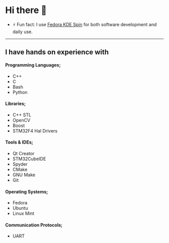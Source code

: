 # Hi there 👋

+ ⚡ Fun fact: I use [Fedora KDE Spin](https://spins.fedoraproject.org/en/kde/) for both software development and daily use.

---

## I have hands on experience with

#### Programming Languages;

+ C++
+ C
+ Bash
+ Python

#### Libraries;

+ C++ STL
+ OpenCV
+ Boost
+ STM32F4 Hal Drivers

#### Tools & IDEs;

+ Qt Creator
+ STM32CubeIDE
+ Spyder
+ CMake
+ GNU Make
+ Git

#### Operating Systems;

+ Fedora
+ Ubuntu
+ Linux Mint

#### Communication Protocols;

+ UART
